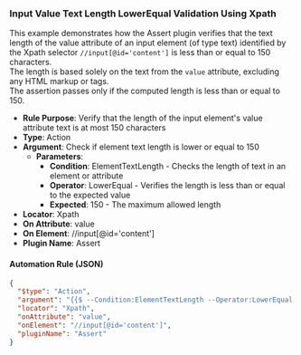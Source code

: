 ### Input Value Text Length LowerEqual Validation Using Xpath

This example demonstrates how the Assert plugin verifies that the text length of the value attribute of an input element (of type text) identified by the Xpath selector `//input[@id='content']` is less than or equal to 150 characters.  
The length is based solely on the text from the `value` attribute, excluding any HTML markup or tags.  
The assertion passes only if the computed length is less than or equal to 150.

- **Rule Purpose**: Verify that the length of the input element's value attribute text is at most 150 characters  
- **Type**: Action  
- **Argument**: Check if element text length is lower or equal to 150  
  - **Parameters**:  
    - **Condition**: ElementTextLength - Checks the length of text in an element or attribute  
    - **Operator**: LowerEqual - Verifies the length is less than or equal to the expected value  
    - **Expected**: 150 - The maximum allowed length  
- **Locator**: Xpath  
- **On Attribute**: value  
- **On Element**: //input[@id='content']  
- **Plugin Name**: Assert  

#### Automation Rule (JSON)

```json
{
  "$type": "Action",
  "argument": "{{$ --Condition:ElementTextLength --Operator:LowerEqual --Expected:150}}",
  "locator": "Xpath",
  "onAttribute": "value",
  "onElement": "//input[@id='content']",
  "pluginName": "Assert"
}
```
